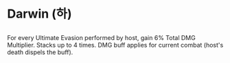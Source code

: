 # Darwin (하)

##

For every Ultimate Evasion performed by host, gain 6% Total DMG Multiplier. Stacks up to 4 times. DMG buff applies for current combat (host's death dispels the buff).

